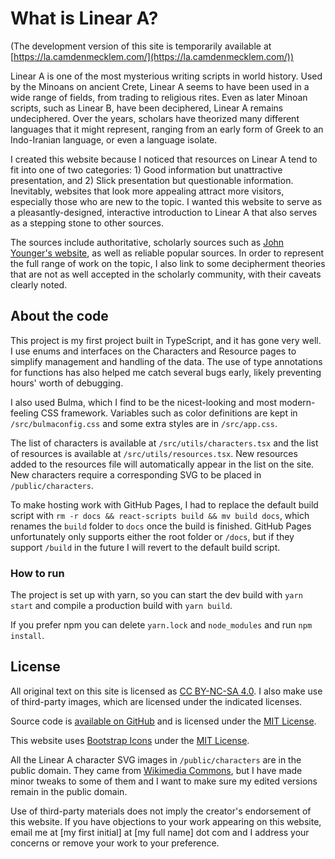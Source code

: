 # What is Linear A?

(The development version of this site is temporarily available at [https://la.camdenmecklem.com/](https://la.camdenmecklem.com/))

Linear A is one of the most mysterious writing scripts in world history. Used by the Minoans on ancient Crete, Linear A seems to have been used in a wide range of fields, from trading to religious rites. Even as later Minoan scripts, such as Linear B, have been deciphered, Linear A remains undeciphered. Over the years, scholars have theorized many different languages that it might represent, ranging from an early form of Greek to an Indo-Iranian language, or even a language isolate.

I created this website because I noticed that resources on Linear A tend to fit into one of two categories: 1) Good information but unattractive presentation, and 2) Slick presentation but questionable information. Inevitably, websites that look more appealing attract more visitors, especially those who are new to the topic. I wanted this website to serve as a pleasantly-designed, interactive introduction to Linear A that also serves as a stepping stone to other sources.

The sources include authoritative, scholarly sources such as [John Younger's website](https://people.ku.edu/~jyounger/LinearA/), as well as reliable popular sources. In order to represent the full range of work on the topic, I also link to some decipherment theories that are not as well accepted in the scholarly community, with their caveats clearly noted.

## About the code

This project is my first project built in TypeScript, and it has gone very well. I use enums and interfaces on the Characters and Resource pages to simplify management and handling of the data. The use of type annotations for functions has also helped me catch several bugs early, likely preventing hours' worth of debugging.

I also used Bulma, which I find to be the nicest-looking and most modern-feeling CSS framework. Variables such as color definitions are kept in ``/src/bulmaconfig.css`` and some extra styles are in ``/src/app.css``.

The list of characters is available at ``/src/utils/characters.tsx`` and the list of resources is available at ``/src/utils/resources.tsx``. New resources added to the resources file will automatically appear in the list on the site. New characters require a corresponding SVG to be placed in ``/public/characters``.

To make hosting work with GitHub Pages, I had to replace the default build script with ``rm -r docs && react-scripts build && mv build docs``, which renames the ``build`` folder to ``docs`` once the build is finished. GitHub Pages unfortunately only supports either the root folder or ``/docs``, but if they support ``/build`` in the future I will revert to the default build script.

### How to run

The project is set up with yarn, so you can start the dev build with ``yarn start`` and compile a production build with ``yarn build``.

If you prefer npm you can delete ``yarn.lock`` and ``node_modules`` and run ``npm install``.

## License

All original text on this site is licensed as [CC BY-NC-SA 4.0](https://creativecommons.org/licenses/by-nc-sa/4.0/). I also make use of third-party images, which are licensed under the indicated licenses.

Source code is [available on GitHub](https://github.com/mythmakerseven/linear-a) and is licensed under the [MIT License](https://mit-license.org/).

This website uses [Bootstrap Icons](https://icons.getbootstrap.com/) under the [MIT License](https://github.com/twbs/icons/blob/main/LICENSE.md).

All the Linear A character SVG images in ``/public/characters`` are in the public domain. They came from [Wikimedia Commons](https://commons.wikimedia.org/wiki/Category:Linear_A_signs), but I have made minor tweaks to some of them and I want to make sure my edited versions remain in the public domain.

Use of third-party materials does not imply the creator's endorsement of this website. If you have objections to your work appearing on this website, email me at [my first initial] at [my full name] dot com and I address your concerns or remove your work to your preference.
